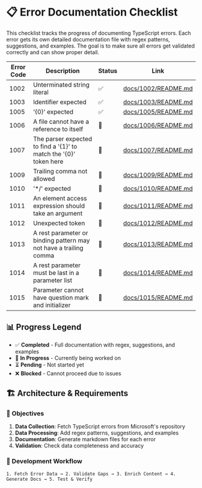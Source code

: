 # 📋 Error Documentation Checklist

This checklist tracks the progress of documenting TypeScript errors. Each error gets its own detailed documentation file with regex patterns, suggestions, and examples. The goal is to make sure all errors get validated correctly and can show proper detail.

| Error Code | Description | Status | Link |
|------------|-------------|--------|------|
| 1002 | Unterminated string literal | ✅ | [docs/1002/README.md](docs/1002/README.md) |
| 1003 | Identifier expected | ✅ | [docs/1003/README.md](docs/1003/README.md) |
| 1005 | '{0}' expected | ✅ | [docs/1005/README.md](docs/1005/README.md) |
| 1006 | A file cannot have a reference to itself | 🔄 | [docs/1006/README.md](docs/1006/README.md) |
| 1007 | The parser expected to find a '{1}' to match the '{0}' token here | 🔄 | [docs/1007/README.md](docs/1007/README.md) |
| 1009 | Trailing comma not allowed | 🔄 | [docs/1009/README.md](docs/1009/README.md) |
| 1010 | '*/' expected | 🔄 | [docs/1010/README.md](docs/1010/README.md) |
| 1011 | An element access expression should take an argument | 🔄 | [docs/1011/README.md](docs/1011/README.md) |
| 1012 | Unexpected token | 🔄 | [docs/1012/README.md](docs/1012/README.md) |
| 1013 | A rest parameter or binding pattern may not have a trailing comma | 🔄 | [docs/1013/README.md](docs/1013/README.md) |
| 1014 | A rest parameter must be last in a parameter list | 🔄 | [docs/1014/README.md](docs/1014/README.md) |
| 1015 | Parameter cannot have question mark and initializer | 🔄 | [docs/1015/README.md](docs/1015/README.md) |

## 📊 Progress Legend
- ✅ **Completed** - Full documentation with regex, suggestions, and examples
- 🔄 **In Progress** - Currently being worked on
- ⏳ **Pending** - Not started yet
- ❌ **Blocked** - Cannot proceed due to issues

## 🏗️ Architecture & Requirements

### 🎯 Objectives
1. **Data Collection**: Fetch TypeScript errors from Microsoft's repository
2. **Data Processing**: Add regex patterns, suggestions, and examples
3. **Documentation**: Generate markdown files for each error
4. **Validation**: Check data completeness and accuracy

### 🔄 Development Workflow
```
1. Fetch Error Data → 2. Validate Gaps → 3. Enrich Content → 4. Generate Docs → 5. Test & Verify
```
